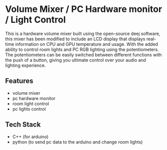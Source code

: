 
# Volume Mixer / PC Hardware monitor / Light Control

This is a hardware volume mixer built using the open-source deej software, this mixer has been modified to include an LCD display that displays real-time information on CPU and GPU temperature and usage. With the added ability to control room lights and PC RGB lighting using the potentiometers. The potentiometers can be easily switched between different functions with the push of a button, giving you ultimate control over your audio and lighting experience.


## Features

- volume mixer
- pc hardware monitor
- room light control
- pc lights control

## Tech Stack

- C++ (for arduino)
- python (to send pc data to the arduino and change room lights)

